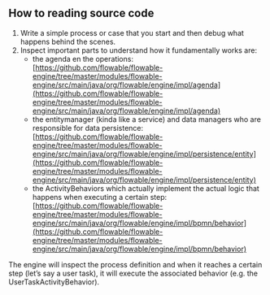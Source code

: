 ## How to reading source code

1. Write a simple process or case that you start and then debug what happens behind the scenes.
2. Inspect important parts to understand how it fundamentally works are:
    * the agenda en the operations: [https://github.com/flowable/flowable-engine/tree/master/modules/flowable-engine/src/main/java/org/flowable/engine/impl/agenda](https://github.com/flowable/flowable-engine/tree/master/modules/flowable-engine/src/main/java/org/flowable/engine/impl/agenda)
    * the entitymanager (kinda like a service) and data managers who are responsible for data persistence: [https://github.com/flowable/flowable-engine/tree/master/modules/flowable-engine/src/main/java/org/flowable/engine/impl/persistence/entity](https://github.com/flowable/flowable-engine/tree/master/modules/flowable-engine/src/main/java/org/flowable/engine/impl/persistence/entity)
    * the ActivityBehaviors which actually implement the actual logic that happens when executing a certain step: [https://github.com/flowable/flowable-engine/tree/master/modules/flowable-engine/src/main/java/org/flowable/engine/impl/bpmn/behavior](https://github.com/flowable/flowable-engine/tree/master/modules/flowable-engine/src/main/java/org/flowable/engine/impl/bpmn/behavior)


The engine will inspect the process definition and when it reaches a certain step (let’s say a user task), it will execute the associated behavior (e.g. the UserTaskActivityBehavior).